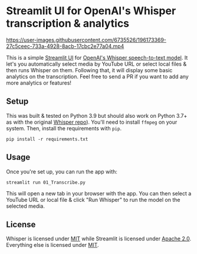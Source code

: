 # Streamlit UI for OpenAI's Whisper transcription & analytics

https://user-images.githubusercontent.com/6735526/196173369-27c5ceec-733a-4928-8acb-17cbc2e77a04.mp4

This is a simple [Streamlit UI](https://streamlit.io/) for [OpenAI's Whisper speech-to-text model](https://openai.com/blog/whisper/).
It let's you automatically select media by YouTube URL or select local files & then runs Whisper on them.
Following that, it will display some basic analytics on the transcription.
Feel free to send a PR if you want to add any more analytics or features!

## Setup
This was built & tested on Python 3.9 but should also work on Python 3.7+ as with the original [Whisper repo](https://github.com/openai/whisper)).
You'll need to install `ffmpeg` on your system. Then, install the requirements with `pip`.

```
pip install -r requirements.txt
```
## Usage

Once you're set up, you can run the app with:

```
streamlit run 01_Transcribe.py
```

This will open a new tab in your browser with the app. You can then select a YouTube URL or local file & click "Run Whisper" to run the model on the selected media.

## License
Whisper is licensed under [MIT](https://github.com/openai/whisper/blob/main/LICENSE) while Streamlit is licensed under [Apache 2.0](https://github.com/streamlit/streamlit/blob/develop/LICENSE).
Everything else is licensed under [MIT](https://github.com/hayabhay/whisper-ui/blob/main/LICENSE).
